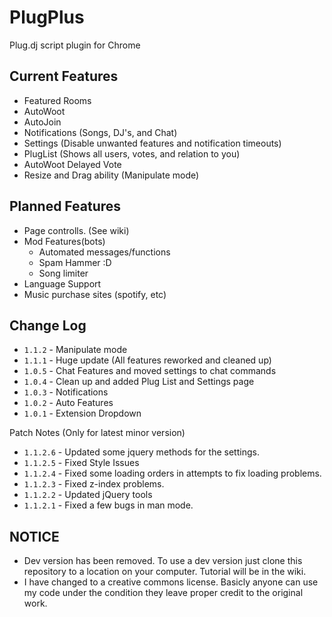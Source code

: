 PlugPlus
=====

Plug.dj script plugin for Chrome

Current Features
----
* Featured Rooms
* AutoWoot
* AutoJoin
* Notifications (Songs, DJ's, and Chat) 
* Settings (Disable unwanted features and notification timeouts)
* PlugList (Shows all users, votes, and relation to you)
* AutoWoot Delayed Vote
* Resize and Drag ability (Manipulate mode)

Planned Features
----
* Page controlls. (See wiki)
* Mod Features(bots)
  + Automated messages/functions
  + Spam Hammer :D
  + Song limiter
* Language Support
* Music purchase sites (spotify, etc)


Change Log
----
* `1.1.2` - Manipulate mode
* `1.1.1` - Huge update (All features reworked and cleaned up)
* `1.0.5` - Chat Features and moved settings to chat commands
* `1.0.4` - Clean up and added Plug List and Settings page
* `1.0.3` - Notifications
* `1.0.2` - Auto Features
* `1.0.1` - Extension Dropdown

Patch Notes (Only for latest minor version)

* `1.1.2.6` - Updated some jquery methods for the settings.
* `1.1.2.5` - Fixed Style Issues
* `1.1.2.4` - Fixed some loading orders in attempts to fix loading problems.
* `1.1.2.3` - Fixed z-index problems.
* `1.1.2.2` - Updated jQuery tools
* `1.1.2.1` - Fixed a few bugs in man mode.

NOTICE
----
+ Dev version has been removed. To use a dev version just clone this repository to a location on your computer. Tutorial will be in the wiki.
+ I have changed to a creative commons license. Basicly anyone can use my code under the condition they leave proper credit to the original work.
